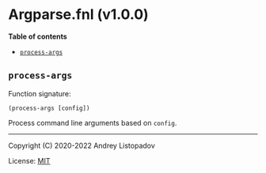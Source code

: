 # Argparse.fnl (v1.0.0)

**Table of contents**

- [`process-args`](#process-args)

## `process-args`
Function signature:

```
(process-args [config])
```

Process command line arguments based on `config`.


---

Copyright (C) 2020-2022 Andrey Listopadov

License: [MIT](https://gitlab.com/andreyorst/fenneldoc/-/raw/master/LICENSE)


<!-- Generated with Fenneldoc v0.1.9
     https://gitlab.com/andreyorst/fenneldoc -->
